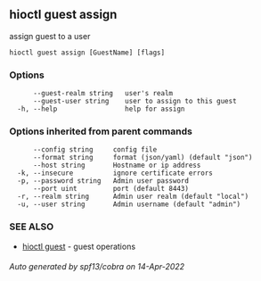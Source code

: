 ## hioctl guest assign

assign guest to a user

```
hioctl guest assign [GuestName] [flags]
```

### Options

```
      --guest-realm string   user's realm
      --guest-user string    user to assign to this guest
  -h, --help                 help for assign
```

### Options inherited from parent commands

```
      --config string     config file
      --format string     format (json/yaml) (default "json")
      --host string       Hostname or ip address
  -k, --insecure          ignore certificate errors
  -p, --password string   Admin user password
      --port uint         port (default 8443)
  -r, --realm string      Admin user realm (default "local")
  -u, --user string       Admin username (default "admin")
```

### SEE ALSO

* [hioctl guest](hioctl_guest.md)	 - guest operations

###### Auto generated by spf13/cobra on 14-Apr-2022

